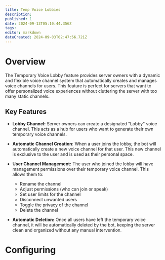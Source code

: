 ```yaml
---
title: Temp Voice Lobbies
description: 
published: 1
date: 2024-09-13T05:10:44.356Z
tags: 
editor: markdown
dateCreated: 2024-09-03T02:47:56.721Z
---
```


# Overview
The Temporary Voice Lobby feature provides server owners with a dynamic and flexible voice channel system that automatically creates and manages voice channels for users. This feature is perfect for servers that want to offer personalized voice experiences without cluttering the server with too many static channels.

## Key Features
* **Lobby Channel:** Server owners can create a designated "Lobby" voice channel. This acts as a hub for users who want to generate their own temporary voice channels.

* **Automatic Channel Creation:** When a user joins the lobby, the bot will automatically create a new voice channel for that user. This new channel is exclusive to the user and is used as their personal space.

* **User Channel Management:** The user who joined the lobby will have management permissions over their temporary voice channel. This allows them to:
  * Rename the channel
  * Adjust permissions (who can join or speak)
  * Set user limits for the channel
  * Disconnect unwanted users
  * Toggle the privacy of the channel
  * Delete the channel
 
* **Automatic Deletion:** Once all users have left the temporary voice channel, it will be automatically deleted by the bot, keeping the server clean and organized without any manual intervention.

# Configuring
